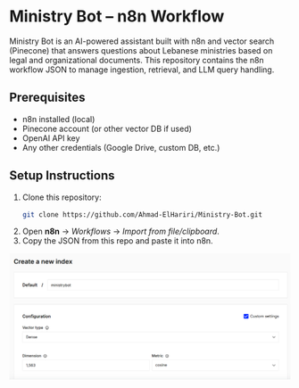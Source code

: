 # Ministry Bot – n8n Workflow

Ministry Bot is an AI-powered assistant built with n8n and vector search (Pinecone) that answers questions about Lebanese ministries based on legal and organizational documents. This repository contains the n8n workflow JSON to manage ingestion, retrieval, and LLM query handling.

## Prerequisites
- n8n installed (local)
- Pinecone account (or other vector DB if used)
- OpenAI API key
- Any other credentials (Google Drive, custom DB, etc.)

## Setup Instructions
1. Clone this repository:
   ```bash
   git clone https://github.com/Ahmad-ElHariri/Ministry-Bot.git
   ```
2. Open **n8n** → *Workflows* → *Import from file/clipboard*.
3. Copy the JSON from this repo and paste it into n8n.

![Pinecone Index](https://raw.githubusercontent.com/Ahmad-ElHariri/Ministry-Bot/main/Pinecone%20index.png)